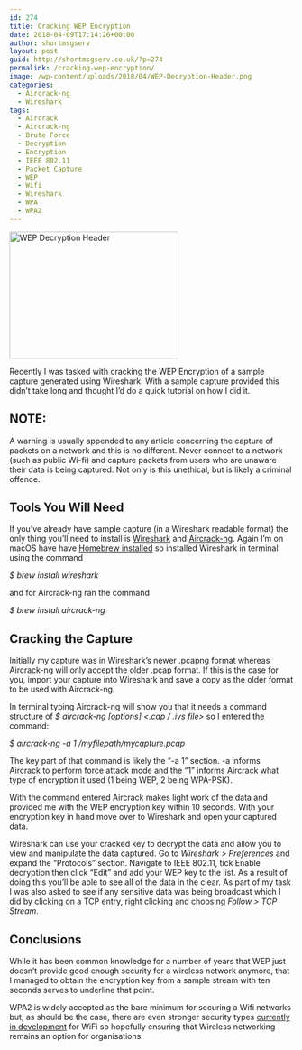 ```yaml
---
id: 274
title: Cracking WEP Encryption
date: 2018-04-09T17:14:26+00:00
author: shortmsgserv
layout: post
guid: http://shortmsgserv.co.uk/?p=274
permalink: /cracking-wep-encryption/
image: /wp-content/uploads/2018/04/WEP-Decryption-Header.png
categories:
  - Aircrack-ng
  - Wireshark
tags:
  - Aircrack
  - Aircrack-ng
  - Brute Force
  - Decryption
  - Encryption
  - IEEE 802.11
  - Packet Capture
  - WEP
  - Wifi
  - Wireshark
  - WPA
  - WPA2
---
```

<img class="size-medium wp-image-277 aligncenter" src="https://i1.wp.com/shortmsgserv.co.uk/wp-content/uploads/2018/04/WEP-Decryption-Header.png?resize=300%2C225" alt="WEP Decryption Header" width="300" height="225" srcset="https://i1.wp.com/shortmsgserv.co.uk/wp-content/uploads/2018/04/WEP-Decryption-Header.png?resize=300%2C225 300w, https://i1.wp.com/shortmsgserv.co.uk/wp-content/uploads/2018/04/WEP-Decryption-Header.png?resize=768%2C576 768w, https://i1.wp.com/shortmsgserv.co.uk/wp-content/uploads/2018/04/WEP-Decryption-Header.png?w=800 800w" sizes="(max-width: 300px) 100vw, 300px" data-recalc-dims="1" />

Recently I was tasked with cracking the WEP Encryption of a sample capture generated using Wireshark. With a sample capture provided this didn&#8217;t take long and thought I&#8217;d do a quick tutorial on how I did it.

## NOTE:

A warning is usually appended to any article concerning the capture of packets on a network and this is no different. Never connect to a network (such as public Wi-fi) and capture packets from users who are unaware their data is being captured. Not only is this unethical, but is likely a criminal offence.

## Tools You Will Need

If you&#8217;ve already have sample capture (in a Wireshark readable format) the only thing you&#8217;ll need to install is <a href="https://www.wireshark.org" target="_blank" rel="noopener">Wireshark</a> and <a href="https://aircrack-ng.org" target="_blank" rel="noopener">Aircrack-ng</a>. Again I&#8217;m on macOS have have <a href="http://brew.sh" target="_blank" rel="noopener">Homebrew installed</a> so installed Wireshark in terminal using the command

_$ brew install wireshark_

and for Aircrack-ng ran the command

_$ brew install aircrack-ng_

## Cracking the Capture

Initially my capture was in Wireshark&#8217;s newer .pcapng format whereas Aircrack-ng will only accept the older .pcap format. If this is the case for you, import your capture into Wireshark and save a copy as the older format to be used with Aircrack-ng.

In terminal typing Aircrack-ng will show you that it needs a command structure of _$ aircrack-ng [options] <.cap / .ivs file>_ so I entered the command:

_$ aircrack-ng -a 1 /myfilepath/mycapture.pcap_

The key part of that command is likely the &#8220;-a 1&#8221; section. -a informs Aircrack to perform force attack mode and the &#8220;1&#8221; informs Aircrack what type of encryption it used (1 being WEP, 2 being WPA-PSK).

With the command entered Aircrack makes light work of the data and provided me with the WEP encryption key within 10 seconds. With your encryption key in hand move over to Wireshark and open your captured data.

Wireshark can use your cracked key to decrypt the data and allow you to view and manipulate the data captured. Go to _Wireshark > Preferences_ and expand the &#8220;Protocols&#8221; section. Navigate to IEEE 802.11, tick Enable decryption then click &#8220;Edit&#8221; and add your WEP key to the list. As a result of doing this you&#8217;ll be able to see all of the data in the clear. As part of my task I was also asked to see if any sensitive data was being broadcast which I did by clicking on a TCP entry, right clicking and choosing _Follow > TCP Stream_.

## Conclusions

While it has been common knowledge for a number of years that WEP just doesn&#8217;t provide good enough security for a wireless network anymore, that I managed to obtain the encryption key from a sample stream with ten seconds serves to underline that point.

WPA2 is widely accepted as the bare minimum for securing a Wifi networks but, as should be the case, there are even stronger security types <a href="https://www.darkreading.com/endpoint/wi-fi-alliance-launches-wpa2-enhancements-and-debuts-wpa3/d/d-id/1330762" target="_blank" rel="noopener">currently in development</a> for WiFi so hopefully ensuring that Wireless networking remains an option for organisations.